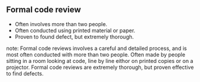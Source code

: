 ##  Formal code review

* Often involves more than two people.   
* Often conducted using printed material or paper.
* Proven to found defect, but extremely thorough.

note:
	Formal code reviews involves a careful and detailed process, and is most often conducted with more than two people.	
	Often made by people sitting in a room looking at code, line by line eithor on printed copies or on a projector.
	Formal code reviews are extremely thorough, but proven effective to find defects.
